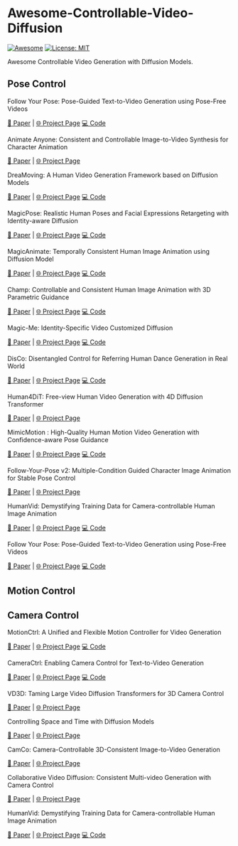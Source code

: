 # Awesome-Controllable-Video-Diffusion
[![Awesome](https://cdn.rawgit.com/sindresorhus/awesome/d7305f38d29fed78fa85652e3a63e154dd8e8829/media/badge.svg)](https://github.com/hee9joon/Awesome-Diffusion-Models) 
[![License: MIT](https://img.shields.io/badge/License-MIT-green.svg)](https://opensource.org/licenses/MIT)

Awesome Controllable Video Generation with Diffusion Models.

## Pose Control
Follow Your Pose: Pose-Guided Text-to-Video Generation using Pose-Free Videos

[📄 Paper](https://arxiv.org/abs/2304.01186) | [🌐 Project Page](https://follow-your-pose.github.io/) [💻 Code](https://github.com/mayuelala/FollowYourPose)

Animate Anyone: Consistent and Controllable Image-to-Video Synthesis for Character Animation

[📄 Paper](https://arxiv.org/pdf/2311.17117.pdf) | [🌐 Project Page](https://humanaigc.github.io/animate-anyone/)

DreaMoving: A Human Video Generation Framework based on Diffusion Models

[📄 Paper](https://arxiv.org/abs/2312.05107) | [🌐 Project Page](https://dreamoving.github.io/dreamoving/) [💻 Code](https://github.com/dreamoving/dreamoving-project)

MagicPose: Realistic Human Poses and Facial Expressions Retargeting with Identity-aware Diffusion

[📄 Paper](https://arxiv.org/abs/2311.12052) | [🌐 Project Page](https://boese0601.github.io/magicdance/) [💻 Code](https://github.com/Boese0601/MagicDance)

MagicAnimate: Temporally Consistent Human Image Animation using Diffusion Model

[📄 Paper](https://arxiv.org/abs/2406.01188) | [🌐 Project Page](https://showlab.github.io/magicanimate/) [💻 Code](https://github.com/magic-research/magic-animate)

Champ: Controllable and Consistent Human Image Animation with 3D Parametric Guidance

[📄 Paper](https://arxiv.org/pdf/2403.14781) | [🌐 Project Page](https://fudan-generative-vision.github.io/champ/#/) [💻 Code](https://github.com/fudan-generative-vision/champ)

Magic-Me: Identity-Specific Video Customized Diffusion

[📄 Paper](https://arxiv.org/abs/2402.09368) | [🌐 Project Page](https://magic-me-webpage.github.io/) [💻 Code](https://github.com/Zhen-Dong/Magic-Me)

DisCo: Disentangled Control for Referring Human Dance Generation in Real World

[📄 Paper](https://arxiv.org/abs/2307.00040) | [🌐 Project Page](https://disco-dance.github.io/) [💻 Code](https://github.com/Wangt-CN/DisCo)

Human4DiT: Free-view Human Video Generation with 4D Diffusion Transformer

[📄 Paper](https://arxiv.org/abs/2405.17405) | [🌐 Project Page](https://human4dit.github.io/)

MimicMotion : High-Quality Human Motion Video Generation with Confidence-aware Pose Guidance

[📄 Paper](https://arxiv.org/abs/2406.19680) | [🌐 Project Page](https://tencent.github.io/MimicMotion/) [💻 Code](https://github.com/tencent/MimicMotion)

Follow-Your-Pose v2: Multiple-Condition Guided Character Image Animation for Stable Pose Control

[📄 Paper](https://arxiv.org/abs/2406.03035) | [🌐 Project Page](https://follow-your-pose-v2.github.io/)

HumanVid: Demystifying Training Data for Camera-controllable Human Image Animation

[📄 Paper](https://arxiv.org/abs/2407.17438) | [🌐 Project Page](https://humanvid.github.io/) [💻 Code](https://github.com/zhenzhiwang/HumanVid)

Follow Your Pose: Pose-Guided Text-to-Video Generation using Pose-Free Videos

[📄 Paper](https://arxiv.org/abs/2304.01186) | [🌐 Project Page](https://follow-your-pose.github.io/) [💻 Code](https://github.com/mayuelala/FollowYourPose)

## Motion Control




## Camera Control
MotionCtrl: A Unified and Flexible Motion Controller for Video Generation

[📄 Paper](https://arxiv.org/pdf/2312.03641.pdf) | [🌐 Project Page](https://wzhouxiff.github.io/projects/MotionCtrl/) [💻 Code](https://github.com/TencentARC/MotionCtrl)

CameraCtrl: Enabling Camera Control for Text-to-Video Generation

[📄 Paper](https://arxiv.org/abs/2404.02101) | [🌐 Project Page](https://hehao13.github.io/projects-CameraCtrl/) [💻 Code](https://github.com/hehao13/CameraCtrl)

VD3D: Taming Large Video Diffusion Transformers for 3D Camera Control

[📄 Paper](https://arxiv.org/abs/2407.12781) | [🌐 Project Page](https://snap-research.github.io/vd3d/)

Controlling Space and Time with Diffusion Models

[📄 Paper](https://arxiv.org/pdf/2407.07860) | [🌐 Project Page](https://4d-diffusion.github.io/)

CamCo: Camera-Controllable 3D-Consistent Image-to-Video Generation

[📄 Paper](https://arxiv.org/abs/2406.02509) | [🌐 Project Page](https://ir1d.github.io/CamCo/)

Collaborative Video Diffusion: Consistent Multi-video Generation with Camera Control

[📄 Paper](https://arxiv.org/pdf/2405.17414) | [🌐 Project Page](https://collaborativevideodiffusion.github.io/)

HumanVid: Demystifying Training Data for Camera-controllable Human Image Animation

[📄 Paper](https://arxiv.org/abs/2407.17438) | [🌐 Project Page](https://humanvid.github.io/) [💻 Code](https://github.com/zhenzhiwang/HumanVid)
